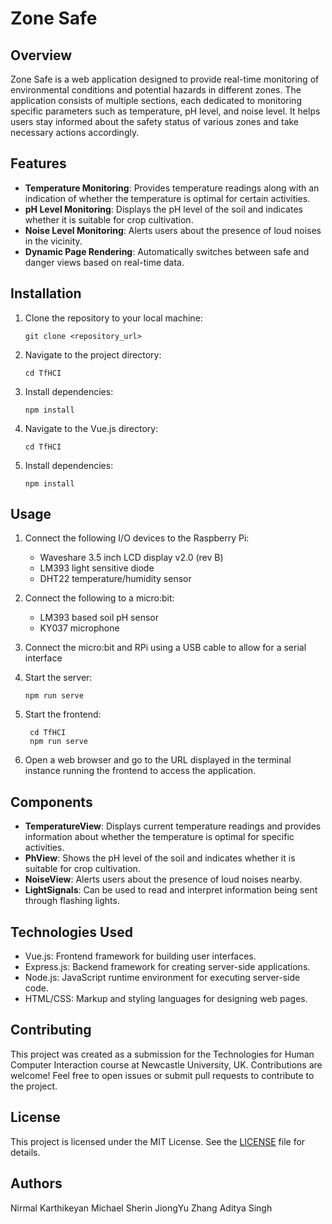 # Zone Safe

## Overview

Zone Safe is a web application designed to provide real-time monitoring of environmental conditions and potential hazards in different zones. The application consists of multiple sections, each dedicated to monitoring specific parameters such as temperature, pH level, and noise level. It helps users stay informed about the safety status of various zones and take necessary actions accordingly.

## Features

- **Temperature Monitoring**: Provides temperature readings along with an indication of whether the temperature is optimal for certain activities.
- **pH Level Monitoring**: Displays the pH level of the soil and indicates whether it is suitable for crop cultivation.
- **Noise Level Monitoring**: Alerts users about the presence of loud noises in the vicinity.
- **Dynamic Page Rendering**: Automatically switches between safe and danger views based on real-time data.

## Installation

1. Clone the repository to your local machine:

    ```
    git clone <repository_url>
    ```

2. Navigate to the project directory:

    ```
    cd TfHCI
    ```

3. Install dependencies:

    ```
    npm install
    ```

4. Navigate to the Vue.js directory:
   ```
   cd TfHCI
   ```

5. Install dependencies:
   ```
   npm install
   ```

## Usage

1. Connect the following I/O devices to the Raspberry Pi:
   - Waveshare 3.5 inch LCD display v2.0 (rev B)
   - LM393 light sensitive diode
   - DHT22 temperature/humidity sensor
  
2. Connect the following to a micro:bit:
   - LM393 based soil pH sensor
   - KY037 microphone
  
3. Connect the micro:bit and RPi using a USB cable to allow for a serial interface

4. Start the server:

    ```
    npm run serve
    ```

5. Start the frontend:
   ```
    cd TfHCI
    npm run serve
    ```
  
6. Open a web browser and go to the URL displayed in the terminal instance running the frontend to access the application.

   

## Components

- **TemperatureView**: Displays current temperature readings and provides information about whether the temperature is optimal for specific activities.
- **PhView**: Shows the pH level of the soil and indicates whether it is suitable for crop cultivation.
- **NoiseView**: Alerts users about the presence of loud noises nearby.
- **LightSignals**: Can be used to read and interpret information being sent through flashing lights.

## Technologies Used

- Vue.js: Frontend framework for building user interfaces.
- Express.js: Backend framework for creating server-side applications.
- Node.js: JavaScript runtime environment for executing server-side code.
- HTML/CSS: Markup and styling languages for designing web pages.

## Contributing

This project was created as a submission for the Technologies for Human Computer Interaction course at Newcastle University, UK. 
Contributions are welcome! Feel free to open issues or submit pull requests to contribute to the project.

## License

This project is licensed under the MIT License. See the [LICENSE](./LICENSE) file for details.

## Authors
Nirmal Karthikeyan
Michael Sherin 
JiongYu Zhang
Aditya Singh
